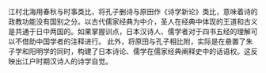 江村北海用春秋与时事类比，将孔子删诗与原田作《诗学新论》类比，意味着诗的政教功能没有国别之分。以古代儒家经典为中介，圣人在经典中体现的王道和古义是共通于日中两国的。如果掌握训点，日本汉诗人、儒学者对于四书五经的理解可以不借助中国学者的注释进行。
此外，将原田与孔子相比附，实际是在悬置了朱子学和阳明学的同时，构建了日本诗论、儒学在儒家经典阐释史中的话语权。这反映出江户时期汉诗人的诗学自觉。